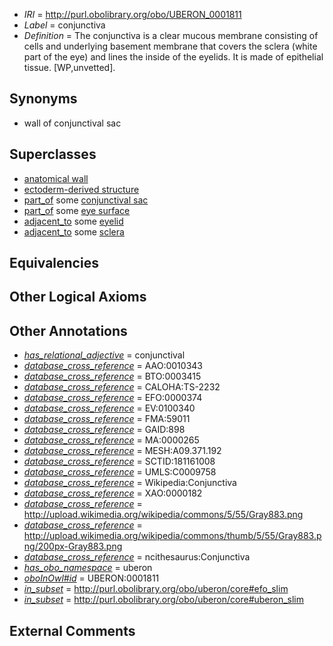  * *IRI* = http://purl.obolibrary.org/obo/UBERON_0001811
 * *Label* = conjunctiva
 * *Definition* = The conjunctiva is a clear mucous membrane consisting of cells and underlying basement membrane that covers the sclera (white part of the eye) and lines the inside of the eyelids. It is made of epithelial tissue. [WP,unvetted].

## Synonyms

 * wall of conjunctival sac

## Superclasses

 * [anatomical wall](../../UBERON/60/UBERON_0000060.md)
 * [ectoderm-derived structure](../../UBERON/21/UBERON_0004121.md)
 * [part_of](../../BFO/50/BFO_0000050.md) some [conjunctival sac](../../UBERON/08/UBERON_0005908.md)
 * [part_of](../../BFO/50/BFO_0000050.md) some [eye surface](../../UBERON/09/UBERON_0010409.md)
 * [adjacent_to](../../RO/20/RO_0002220.md) some [eyelid](../../UBERON/11/UBERON_0001711.md)
 * [adjacent_to](../../RO/20/RO_0002220.md) some [sclera](../../UBERON/73/UBERON_0001773.md)

## Equivalencies


## Other Logical Axioms


## Other Annotations

 * *[has_relational_adjective](../../UBPROP/07/UBPROP_0000007.md)* = conjunctival
 * *[database_cross_reference](../../ef/oboInOwl#hasDbXref.md)* = AAO:0010343
 * *[database_cross_reference](../../ef/oboInOwl#hasDbXref.md)* = BTO:0003415
 * *[database_cross_reference](../../ef/oboInOwl#hasDbXref.md)* = CALOHA:TS-2232
 * *[database_cross_reference](../../ef/oboInOwl#hasDbXref.md)* = EFO:0000374
 * *[database_cross_reference](../../ef/oboInOwl#hasDbXref.md)* = EV:0100340
 * *[database_cross_reference](../../ef/oboInOwl#hasDbXref.md)* = FMA:59011
 * *[database_cross_reference](../../ef/oboInOwl#hasDbXref.md)* = GAID:898
 * *[database_cross_reference](../../ef/oboInOwl#hasDbXref.md)* = MA:0000265
 * *[database_cross_reference](../../ef/oboInOwl#hasDbXref.md)* = MESH:A09.371.192
 * *[database_cross_reference](../../ef/oboInOwl#hasDbXref.md)* = SCTID:181161008
 * *[database_cross_reference](../../ef/oboInOwl#hasDbXref.md)* = UMLS:C0009758
 * *[database_cross_reference](../../ef/oboInOwl#hasDbXref.md)* = Wikipedia:Conjunctiva
 * *[database_cross_reference](../../ef/oboInOwl#hasDbXref.md)* = XAO:0000182
 * *[database_cross_reference](../../ef/oboInOwl#hasDbXref.md)* = http://upload.wikimedia.org/wikipedia/commons/5/55/Gray883.png
 * *[database_cross_reference](../../ef/oboInOwl#hasDbXref.md)* = http://upload.wikimedia.org/wikipedia/commons/thumb/5/55/Gray883.png/200px-Gray883.png
 * *[database_cross_reference](../../ef/oboInOwl#hasDbXref.md)* = ncithesaurus:Conjunctiva
 * *[has_obo_namespace](../../ce/oboInOwl#hasOBONamespace.md)* = uberon
 * *[oboInOwl#id](../../id/oboInOwl#id.md)* = UBERON:0001811
 * *[in_subset](../../et/oboInOwl#inSubset.md)* = http://purl.obolibrary.org/obo/uberon/core#efo_slim
 * *[in_subset](../../et/oboInOwl#inSubset.md)* = http://purl.obolibrary.org/obo/uberon/core#uberon_slim

## External Comments


